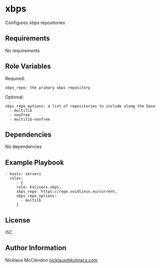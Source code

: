 xbps
====

Configures xbps repositories

Requirements
------------

No requirements

Role Variables
--------------

Required:

	xbps_repo: the primary xbps repository

Optional:
	
	xbps_repo_options: a list of repositories to include along the base
	  - multilib
	  - nonfree
	  - multilib-nonfree
	
Dependencies
------------

No dependencies

Example Playbook
----------------

    - hosts: servers
      roles:
         - { 
		 role: kulinacs.xbps,
		 xbps_repo: https://repo.voidlinux.eu/current,
		 xbps_repo_options:
		   - multilb
		 }

License
-------

ISC

Author Information
------------------

Nicklaus McClendon <nicklaus@kulinacs.com>
